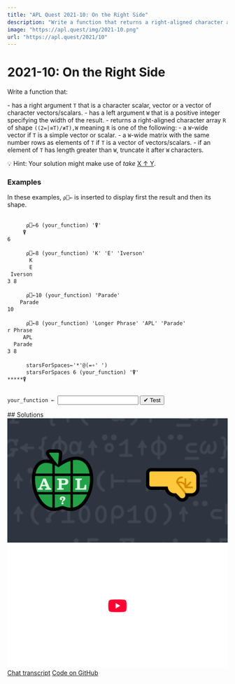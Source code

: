 ```yaml
---
title: "APL Quest 2021-10: On the Right Side"
description: "Write a function that returns a right-aligned character array with restricted width."
image: "https://apl.quest/img/2021-10.png"
url: "https://apl.quest/2021/10"
---
```


# <span class=s>2021-</span>10: On the Right Side
<!-- Write a function that returns a right-aligned character array with restricted width. -->
<p>Write a function that:</p>
- has a right argument <code class="language-APL">T</code> that is a character scalar, vector or a vector of character vectors/scalars.
- has a left argument <code class="language-APL">W</code> that is a positive integer specifying the width of the result.
- returns a right-aligned character array <code class="language-APL">R</code> of shape <code class="language-APL">((2=|≡T)/≢T),W</code> meaning <code class="language-APL">R</code> is one of the following:
    - a <code class="language-APL">W</code>-wide vector if <code class="language-APL">T</code> is a simple vector or scalar.
    - a <code class="language-APL">W</code>-wide matrix with the same number rows as elements of <code class="language-APL">T</code> if <code class="language-APL">T</code> is a vector of vectors/scalars.
- if an element of <code class="language-APL">T</code> has length greater than <code class="language-APL">W</code>, truncate it after <code class="language-APL">W</code> characters.

💡 Hint: Your solution might make use of <em>take</em>
      <a href="https://help.dyalog.com/latest/#Language/Primitive%20Functions/Take.htm" class="language-APL" target="_blank">X ↑ Y</a>.

### Examples

<p>In these examples, <code class="language-APL">⍴⎕←</code> is inserted to display first the result and then its shape.</p>

```APL

      ⍴⎕←6 (your_function) '⍒'
     ⍒
6

      ⍴⎕←8 (your_function) 'K' 'E' 'Iverson'
       K
       E
 Iverson
3 8

      ⍴⎕←10 (your_function) 'Parade' 
    Parade
10

      ⍴⎕←8 (your_function) 'Longer Phrase' 'APL' 'Parade' 
r Phrase
     APL
  Parade
3 8

      starsForSpaces←'*'@(=∘' ')
      starsForSpaces 6 (your_function) '⍒'
*****⍒
  
```
 
<div class="pdiv">
  <code onclick="p_Input.focus()">your_function ← </code><input id="p_Input" autocomplete="off" spellcheck="false" oninput="this.parentElement.querySelector`button`.disabled=false;localStorage.setItem(window.location.pathname,this.value)" onkeypress="subm(event)">
  <button onclick="alert$.next`Testing…`;submitSolution`p`" class="md-button md-button--primary">&#x2714; Test</button>
</div>
<blockquote id="p_Output"></blockquote>
## Solutions
<div onclick="play(this)" title="Video on YouTube" class="yt">
<img alt="Video Thumbnail" src="../../img/2021-10.png">
<img alt="YouTube" src="../../img/yt-big.png">
</div>
<a href="https://chat.stackexchange.com/transcript/52405?m=64604513#64604513" target="_blank" class="md-button md-button--primary">Chat transcript</a>
<a href="https://github.com/abrudz/apl_quest/tree/main/2021/10.apl" target="_blank" class="md-button md-button--primary right">Code on GitHub</a>

<script>
    testCases={"a":[["6","'⍒'"],["8","'K' 'E' 'Iverson'"],["10","'Parade'"],["8","'Longer Phrase' 'APL' 'Parade'"],["2+?5","⎕A[10?26]"]],"b":[["1","'a'"],["0","'abc'"],["0","'abc' 'd'"],["1","' '"],["0","'ab '"],["0","'a  ' 'd'"],["0","0⍴⊂''"],["0","' '"],["5","''"],["5","'' '' ''"],["5","0⍴⊂''"],["5","' '"]],"f":"{⌽⍺↑⍤1↑⌽¨⊆⍵}","p":"⊢"}
    p_Input.value=localStorage.getItem(window.location.pathname)
    play=e=>e.outerHTML=`<iframe src="https://www.youtube.com/embed/tClkG4ybunI?list=PLYKQVqyrAEj9wDIUyLDGtDAFTKY38BUMN&autoplay=1" title="<span class=s>2021-</span>10: On the Right Side (APL Quest 2021-10)" frameborder="0" allow="accelerometer; autoplay; clipboard-write; encrypted-media; gyroscope; picture-in-picture; web-share" referrerpolicy="strict-origin-when-cross-origin" allowfullscreen></iframe>`
</script>
